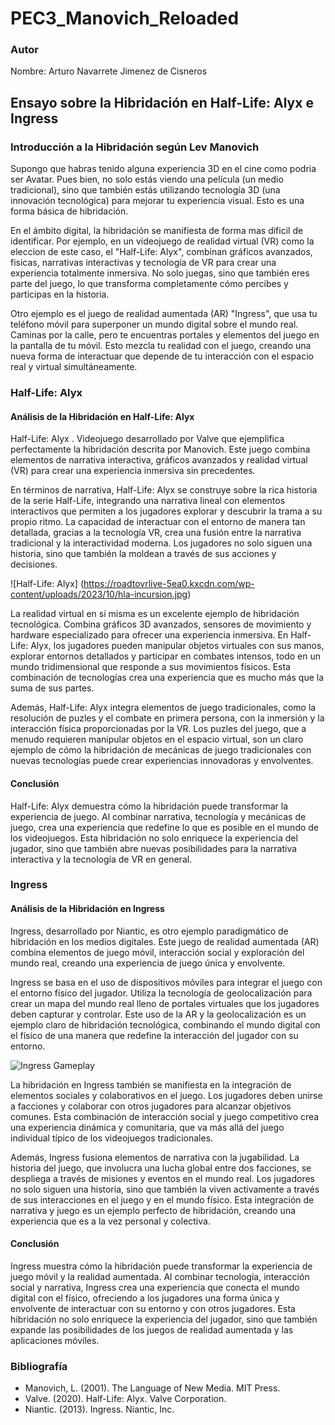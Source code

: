 # PEC3_Manovich_Reloaded
### Autor
Nombre: Arturo Navarrete Jimenez de Cisneros

## Ensayo sobre la Hibridación en Half-Life: Alyx e Ingress

### Introducción a la Hibridación según Lev Manovich

Supongo que habras tenido alguna experiencia 3D en el cine como podria ser Avatar. Pues bien, no solo estás viendo una película (un medio tradicional), sino que también estás utilizando tecnología 3D (una innovación tecnológica) para mejorar tu experiencia visual. Esto es una forma básica de hibridación.

En el ámbito digital, la hibridación se manifiesta de forma mas dificil de identificar. Por ejemplo, en un videojuego de realidad virtual (VR) como la eleccion de este caso, el  "Half-Life: Alyx", combinan gráficos avanzados, fisicas, narrativas interactivas y tecnología de VR para crear una experiencia totalmente inmersiva. No solo juegas, sino que también eres parte del juego, lo que transforma completamente cómo percibes y participas en la historia.

Otro ejemplo es el juego de realidad aumentada (AR) "Ingress", que usa tu teléfono móvil para superponer un mundo digital sobre el mundo real. Caminas por la calle, pero te encuentras portales y elementos del juego en la pantalla de tu móvil. Esto mezcla tu realidad con el juego, creando una nueva forma de interactuar que depende de tu interacción con el espacio real y virtual simultáneamente.

### Half-Life: Alyx

#### Análisis de la Hibridación en Half-Life: Alyx

Half-Life: Alyx . Videojuego desarrollado por Valve que ejemplifica perfectamente la hibridación descrita por Manovich. Este juego combina elementos de narrativa interactiva, gráficos avanzados y realidad virtual (VR) para crear una experiencia inmersiva sin precedentes.

En términos de narrativa, Half-Life: Alyx se construye sobre la rica historia de la serie Half-Life, integrando una narrativa lineal con elementos interactivos que permiten a los jugadores explorar y descubrir la trama a su propio ritmo. La capacidad de interactuar con el entorno de manera tan detallada, gracias a la tecnología VR, crea una fusión entre la narrativa tradicional y la interactividad moderna. Los jugadores no solo siguen una historia, sino que también la moldean a través de sus acciones y decisiones.

![Half-Life: Alyx] (https://roadtovrlive-5ea0.kxcdn.com/wp-content/uploads/2023/10/hla-incursion.jpg)

La realidad virtual en sí misma es un excelente ejemplo de hibridación tecnológica. Combina gráficos 3D avanzados, sensores de movimiento y hardware especializado para ofrecer una experiencia inmersiva. En Half-Life: Alyx, los jugadores pueden manipular objetos virtuales con sus manos, explorar entornos detallados y participar en combates intensos, todo en un mundo tridimensional que responde a sus movimientos físicos. Esta combinación de tecnologías crea una experiencia que es mucho más que la suma de sus partes.

Además, Half-Life: Alyx integra elementos de juego tradicionales, como la resolución de puzles y el combate en primera persona, con la inmersión y la interacción física proporcionadas por la VR. Los puzles del juego, que a menudo requieren manipular objetos en el espacio virtual, son un claro ejemplo de cómo la hibridación de mecánicas de juego tradicionales con nuevas tecnologías puede crear experiencias innovadoras y envolventes.

#### Conclusión

Half-Life: Alyx demuestra cómo la hibridación puede transformar la experiencia de juego. Al combinar narrativa, tecnología y mecánicas de juego, crea una experiencia que redefine lo que es posible en el mundo de los videojuegos. Esta hibridación no solo enriquece la experiencia del jugador, sino que también abre nuevas posibilidades para la narrativa interactiva y la tecnología de VR en general.

### Ingress

#### Análisis de la Hibridación en Ingress

Ingress, desarrollado por Niantic, es otro ejemplo paradigmático de hibridación en los medios digitales. Este juego de realidad aumentada (AR) combina elementos de juego móvil, interacción social y exploración del mundo real, creando una experiencia de juego única y envolvente.

Ingress se basa en el uso de dispositivos móviles para integrar el juego con el entorno físico del jugador. Utiliza la tecnología de geolocalización para crear un mapa del mundo real lleno de portales virtuales que los jugadores deben capturar y controlar. Este uso de la AR y la geolocalización es un ejemplo claro de hibridación tecnológica, combinando el mundo digital con el físico de una manera que redefine la interacción del jugador con su entorno.

![Ingress Gameplay](https://upload.wikimedia.org/wikipedia/commons/c/c5/Ingress_Niantic.jpg)

La hibridación en Ingress también se manifiesta en la integración de elementos sociales y colaborativos en el juego. Los jugadores deben unirse a facciones y colaborar con otros jugadores para alcanzar objetivos comunes. Esta combinación de interacción social y juego competitivo crea una experiencia dinámica y comunitaria, que va más allá del juego individual típico de los videojuegos tradicionales.

Además, Ingress fusiona elementos de narrativa con la jugabilidad. La historia del juego, que involucra una lucha global entre dos facciones, se despliega a través de misiones y eventos en el mundo real. Los jugadores no solo siguen una historia, sino que también la viven activamente a través de sus interacciones en el juego y en el mundo físico. Esta integración de narrativa y juego es un ejemplo perfecto de hibridación, creando una experiencia que es a la vez personal y colectiva.

#### Conclusión

Ingress muestra cómo la hibridación puede transformar la experiencia de juego móvil y la realidad aumentada. Al combinar tecnología, interacción social y narrativa, Ingress crea una experiencia que conecta el mundo digital con el físico, ofreciendo a los jugadores una forma única y envolvente de interactuar con su entorno y con otros jugadores. Esta hibridación no solo enriquece la experiencia del jugador, sino que también expande las posibilidades de los juegos de realidad aumentada y las aplicaciones móviles.

### Bibliografía

- Manovich, L. (2001). The Language of New Media. MIT Press.
- Valve. (2020). Half-Life: Alyx. Valve Corporation.
- Niantic. (2013). Ingress. Niantic, Inc.

